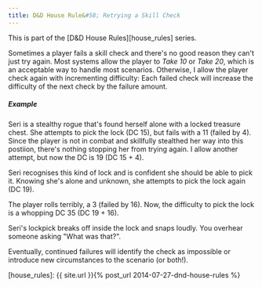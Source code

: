 ```yaml
---
title: D&D House Rule&#58; Retrying a Skill Check
---
```


This is part of the [D&D House Rules][house_rules] series.


Sometimes a player fails a skill check and there's no good reason they can't just try again. Most systems allow the player to _Take 10_ or _Take 20_, which is an acceptable way to handle most scenarios. Otherwise, I allow the player check again with incrementing difficulty: Each failed check will increase the difficulty of the next check by the failure amount.

##### Example #####

Seri is a stealthy rogue that's found herself alone with a locked treasure chest. She attempts to pick the lock (DC 15), but fails with a 11 (failed by 4). Since the player is not in combat and skillfully stealthed her way into this postiion, there's nothing stopping her from trying again. I allow another attempt, but now the DC is 19 (DC 15 + 4). 

> 
Seri recognises this kind of lock and is confident she should be able to pick it. Knowing she's alone and unknown, she attempts to pick the lock again (DC 19).
>

The player rolls terribly, a 3 (failed by 16). Now, the difficulty to pick the lock is a whopping DC 35 (DC 19 + 16).

>
Seri's lockpick breaks off inside the lock and snaps loudly. You overhear someone asking "What was that?".
>

Eventually, continued failures will identify the check as impossible or introduce new circumstances to the scenario (or both!).


[house_rules]: {{ site.url }}{% post_url 2014-07-27-dnd-house-rules %}